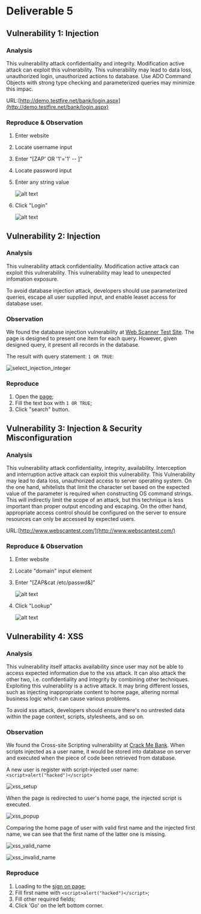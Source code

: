 # Deliverable 5

## Vulnerability 1: Injection
  
### Analysis

This vulnerability attack confidentiality and integrity. Modification active attack can exploit this vulnerability. This vulnerability may lead to data loss, unauthorized login, unauthorized actions to database. Use ADO Command Objects with strong type checking and parameterized queries may minimize this impac.

URL:[http://demo.testfire.net/bank/login.aspx](http://demo.testfire.net/bank/login.aspx)

### Reproduce & Observation

1. Enter website
2. Locate username input
3. Enter "[ZAP' OR '1'='1' -- ]"
4. Locate password input
5. Enter any string value

    ![alt text](https://github.com/lszlawrence/deliverable5/blob/master/%E5%B1%8F%E5%B9%95%E5%BF%AB%E7%85%A7%202016-11-16%20%E4%B8%8B%E5%8D%884.12.03.png)

6. Click "Login"

    ![alt text](https://github.com/lszlawrence/deliverable5/blob/master/%E5%B1%8F%E5%B9%95%E5%BF%AB%E7%85%A7%202016-11-16%20%E4%B8%8B%E5%8D%884.12.09.png)

## Vulnerability 2: Injection

### Analysis

This vulnerability attack confidentiality. Modification active attack can exploit this vulnerability. This vulnerability may lead to unexpected infomation exposure.

To avoid database injection attack, developers should use parameterized queries, escape all user supplied input, and enable leaset access for database user.

### Observation

We found the database injection vulnerability at [Web Scanner Test Site](http://www.webscantest.com/datastore/search_by_id.php). The page is designed to present one item for each query. However, given designed query, it present all records in the database.

The result with query statement: `1 OR TRUE`:
    
![select_injection_integer](./img/select_injection_integer.png "retrieve all records with designed ")

### Reproduce

1. Open the [page](http://www.webscantest.com/datastore/search_by_id.php);
2. Fill the text box with `1 OR TRUE`;
3. Click "search" button.

## Vulnerability 3: Injection & Security Misconfiguration

### Analysis

This vulnerability attack confidentiality, integrity, availability. Interception and interruption active attack can exploit this vulnerability. This Vulnerability may lead to data loss, unauthorized access to server operating system. On the one hand, whitelists that limit the character set based on the expected value of the parameter is required when constructing OS command strings. This will indirectly limit the scope of an attack, but this technique is less important than proper output encoding and escaping. On the other hand, appropriate access control should be configured on the server to ensure resources can only be accessed by expected users.

URL:[http://www.webscantest.com/](http://www.webscantest.com/)

### Reproduce & Observation

1. Enter website
2. Locate "domain" input element
3. Enter "[ZAP&cat /etc/passwd&]"
    
    ![alt text](https://github.com/lszlawrence/deliverable5/blob/master/%E5%B1%8F%E5%B9%95%E5%BF%AB%E7%85%A7%202016-11-16%20%E4%B8%8B%E5%8D%883.35.25.png)

4. Click "Lookup"

    ![alt text](https://github.com/lszlawrence/deliverable5/blob/master/%E5%B1%8F%E5%B9%95%E5%BF%AB%E7%85%A7%202016-11-16%20%E4%B8%8B%E5%8D%883.35.31.png)

## Vulnerability 4: XSS

### Analysis

This vulnerability itself attacks availability since user may not be able to access expected information due to the xss attack. It can also attack the other two, i.e. confidentiality and integrity by combining other techniques. Exploiting this vulnerability is a active attack. It may bring different losses, such as injecting inappropriate content to home page, altering normal business logic which can cause various problems.

To avoid xss attack, developers should ensure there's no untrested data within the page context, scripts, stylesheets, and so on.

### Observation

We found the Cross-site Scripting vulnerability at [Crack Me Bank](http://crackme.cenzic.com/kelev/register/register.php). When scripts injected as a user name, it would be stored into database on server and executed when the piece of code been retrieved from database. 

A new user is register with script-injected user name: `<script>alert("hacked")</script>`
   
![xss_setup](./img/xss_setup.png "register with script-injected user name")

When the page is redirected to user's home page, the injected script is executed.
   
![xss_popup](./img/xss_popup.png "script executed and a message box pops up")

Comparing the home page of user with valid first name and the injected first name, we can see that the first name of the latter one is missing.
    
![xss_valid_name](./img/xss_valid_name.png "xss_valid_name")

![xss_invalid_name](./img/xss_invalid_name.png "xss_invalid_name")

### Reproduce

1. Loading to the [sign on page](http://crackme.cenzic.com/kelev/register/register.php);
2. Fill first name with `<script>alert("hacked")</script>`;
3. Fill other required fields;
4. Click 'Go' on the left bottom corner.





